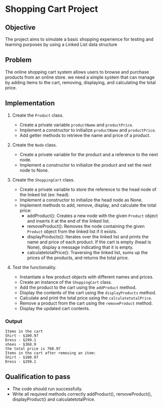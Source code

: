 # Shopping Cart Project


## Objective

 The project aims to simulate a basic shopping experience for testing and learning purposes by using a Linked List data structure


## Problem



The online shopping cart system allows users to browse and purchase products from an online store. we need a simple system that can manage by adding items to the cart, removing, displaying, and calculating the total price.


## Implementation

1. Create the `Product` class.
   * Create a private variable `productName` and `productPrice`.
   * Implement a constructor to initialize `productName` and `productPrice`.
   * Add getter methods to retrieve the name and price of a product.


2. Create the `Node` class.
   * Create a private variable for the product and a reference to the next node.
   * Implement a constructor to initialize the product and set the next node to None.


3. Create the `ShoppingCart` class.
   * Create a private variable to store the reference to the head node of the linked list (ex: head).
   * Implement a constructor to initialize the head node as None.
   * Implement methods to add, remove, display, and calculate the total price:
     * addProduct(): Creates a new node with the given `Product` object and inserts it at the end of the linked list.
     * removeProduct(): Removes the node containing the given `Product` object from the linked list if it exists.
     * displayProducts(): Iterates over the linked list and prints the name and price of each product. If the cart is empty (head is None), display a message indicating 
     that it is empty.
     * calculatetotalPrice(): Traversing the linked list, sums up the prices of the products, and returns the total price.

       
  4. Test the functionality.
     * Instantiate a few product objects with different names and prices.
     * Create an instance of the `ShoppingCart` class.
     * Add the product to the cart using the `addProduct` method.
     * Display the contents of the cart using the `displayProducts` method.
     * Calculate and print the total price using the `calculatetotalPrice`.
     * Remove a product from the cart using the `removeProduct` method.
     * Display the updated cart contents.



### Output


```
Items in the cart
Shirt - $100.97
Dress - $299.1
shoes - $368.9
the total price is 768.97
Items in the cart after removing an item:
Shirt - $100.97
Dress - $299.1
```

     

## Qualification to pass

* The code should run successfully.
*  Write all required methods correctly addProduct(), removeProduct(), displayProduct() and calculatetotalPrice.




